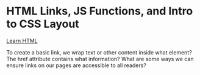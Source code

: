 # HTML Links, JS Functions, and Intro to CSS Layout

[Learn HTML](https://developer.mozilla.org/en-US/docs/Learn/HTML)

To create a basic link, we wrap text or other content inside what element?
The href attribute contains what information?
What are some ways we can ensure links on our pages are accessible to all readers?
